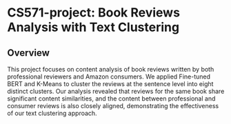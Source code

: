 # CS571-project: Book Reviews Analysis with Text Clustering

## Overview

This project focuses on content analysis of book reviews written by both professional reviewers and Amazon consumers. We applied Fine-tuned BERT and K-Means to cluster the reviews at the sentence level into eight distinct clusters. Our analysis revealed that reviews for the same book share significant content similarities, and the content between professional and consumer reviews is also closely aligned, demonstrating the effectiveness of our text clustering approach.

